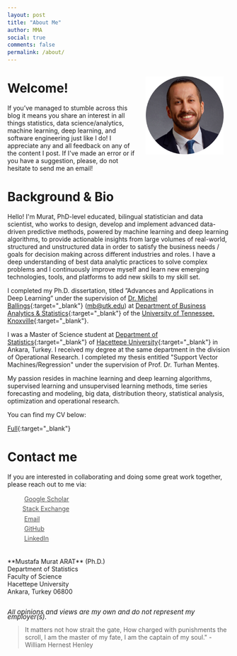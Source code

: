 ```yaml
---
layout: post
title: "About Me"
author: MMA
social: true
comments: false
permalink: /about/
---
```


<center>
<img src="/assets/circle-cropped.png" alt="MMA" align="right" style="width: 35%; height: 35%; margin:15px">
</center> 

# Welcome!
If you’ve managed to stumble across this blog it means you share an interest in all things statistics, data science/analytics, machine learning, deep learning, and software engineering just like I do! I appreciate any and all feedback on any of the content I post. If I've made an error or if you have a suggestion, please, do not hesitate to send me an email!

# Background & Bio

Hello! I'm Murat, PhD-level educated, bilingual statistician and data scientist, who works to design, develop and implement advanced data-driven predictive methods, powered by machine learning and deep learning algorithms, to provide actionable insights from large volumes of real-world, structured and unstructured data in order to satisfy the business needs / goals for decision making across different industries and roles. I have a deep understanding of best data analytic practices to solve complex problems and I continuously improve myself and learn new emerging technologies, tools, and platforms to add new skills to my skill set. 

I completed my Ph.D. dissertation, titled ”Advances and Applications in Deep Learning” under the supervision of [Dr. Michel Ballings](http://ballings.co/){:target="_blank"} (mb@utk.edu) at [Department of Business Analytics & Statistics](https://haslam.utk.edu/business-analytics-statistics){:target="_blank"} of the [University of Tennessee, Knoxville](https://utk.edu/){:target="_blank"}.

I was a Master of Science student at [Department of Statistics](http://www.stat.hacettepe.edu.tr/){:target="_blank"} of [Hacettepe University](https://www.hacettepe.edu.tr/){:target="_blank"} in Ankara, Turkey. I received my degree at the same department in the division of Operational Research. I completed my thesis entitled "Support Vector Machines/Regression" under the supervision of Prof. Dr. Turhan Menteş. 

My passion resides in machine learning and deep learning algorithms, supervised learning and unsupervised learning methods, time series forecasting and modeling, big data, distribution theory, statistical analysis, optimization and operational research. 

You can find my CV below:

[Full](https://mmuratarat.github.io/files/cv/CV.pdf){:target="_blank"}

# Contact me
If you are interested in collaborating and doing some great work together, please reach out to me via:

<div class="contact-buttons" style="line-height:160%;margin-left:30px;margin-top:10px">
<p>
<i class="fa fa-graduation-cap"></i> &nbsp; <a href="https://scholar.google.com/citations?user=TnkvSpsAAAAJ" target="_blank" style="color:#515151;">Google Scholar<br></a> 
<i class="fa fa-stack-exchange"></i> &nbsp;<a href="https://stackexchange.com/users/1720655/mustafa-murat-arat" target="_blank" style="color:#515151;">Stack Exchange<br></a> 
<i class="fa fa-envelope" style="font-size:1em"></i> &nbsp; <a href="mailto:arat.murat@gmail.com" target="_blank" style="color:#515151;">Email<br></a> 
<i class="fa fa-github" style="font-size:1em"></i> &nbsp; <a href="https://github.com/mmuratarat" target="_blank" style="color:#515151;">GitHub<br></a> 
<i class="fa fa-linkedin" style="font-size:1em"></i> &nbsp; <a href="https://www.linkedin.com/in/mmuratarat/" target="_blank" style="color:#515151;">LinkedIn<br></a>
</p>
</div>

<br>
**Mustafa Murat ARAT** (Ph.D.)<br>
Department of Statistics<br>
Faculty of Science<br>
Hacettepe University<br>
Ankara, Turkey 06800<br>

<br>
<P CLASS="footnote" style="line-height:0.75; font-size:15px">
<i class="fa fa-asterisk" style="font-size:1em"></i> <i>All opinions and views are my own and do not represent my employer(s).</i>
</P>


<blockquote> It matters not how strait the gate, How charged with punishments the scroll, I am the master of my fate, I am the captain of my soul." - William Hernest Henley</blockquote>
